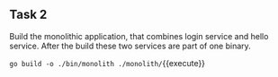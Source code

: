 ## Task 2

Build the monolithic application, that combines login service and hello service. After the build these two services are part of one binary.

`go build -o ./bin/monolith ./monolith/`{{execute}}
